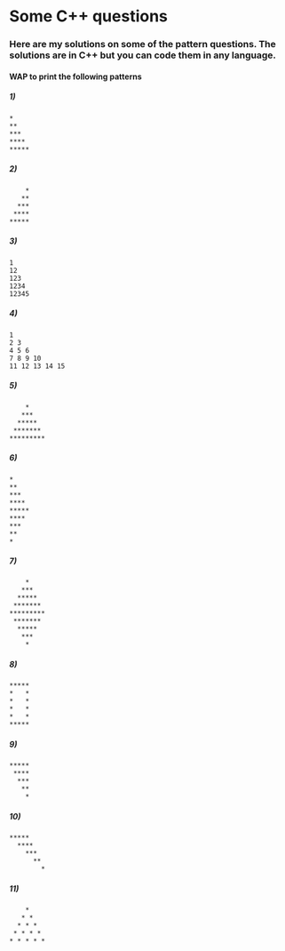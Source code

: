 # Some C++ questions  
### Here are my solutions on some of the pattern questions. The solutions are in C++ but you can code them in any language.
#### WAP to print the following patterns 
##### 1) 
```
*
**
***
****
*****
```
##### 2)
```
    *
   **
  ***
 ****
*****
```
##### 3)
```
1
12
123
1234
12345
```
##### 4)
```
1
2 3
4 5 6
7 8 9 10
11 12 13 14 15
```
##### 5)
```
    *
   ***
  *****
 *******
*********
```
##### 6)
```
*
**
***
****
*****
****
***
**
*
```
##### 7)
```
    *
   ***
  *****
 *******
*********
 *******
  *****
   ***
    *
```
##### 8)
```
*****
*   *
*   *
*   *
*   *
*****
```
##### 9)
```
*****
 ****
  ***
   **
    *
```
##### 10)
```
*****
  ****
    ***
      **
        *
```
##### 11)
```
    *
   * *
  * * *
 * * * *
* * * * *
```
